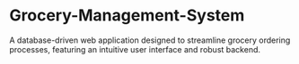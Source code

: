 # Grocery-Management-System

A database-driven web application designed to streamline grocery ordering processes, featuring an intuitive user interface and robust backend. 
